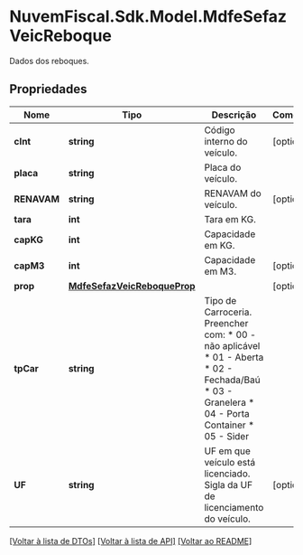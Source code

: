 # NuvemFiscal.Sdk.Model.MdfeSefazVeicReboque
Dados dos reboques.

## Propriedades

Nome | Tipo | Descrição | Comentários
------------ | ------------- | ------------- | -------------
**cInt** | **string** | Código interno do veículo. | [optional] 
**placa** | **string** | Placa do veículo. | 
**RENAVAM** | **string** | RENAVAM do veículo. | [optional] 
**tara** | **int** | Tara em KG. | 
**capKG** | **int** | Capacidade em KG. | 
**capM3** | **int** | Capacidade em M3. | [optional] 
**prop** | [**MdfeSefazVeicReboqueProp**](MdfeSefazVeicReboqueProp.md) |  | [optional] 
**tpCar** | **string** | Tipo de Carroceria.  Preencher com:  * 00 - não aplicável  * 01 - Aberta  * 02 - Fechada/Baú  * 03 - Granelera  * 04 - Porta Container  * 05 - Sider | 
**UF** | **string** | UF em que veículo está licenciado.  Sigla da UF de licenciamento do veículo. | [optional] 

[[Voltar à lista de DTOs]](../README.md#documentation-for-models) [[Voltar à lista de API]](../README.md#documentation-for-api-endpoints) [[Voltar ao README]](../README.md)

